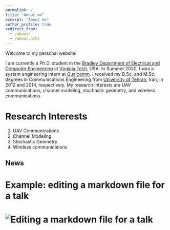 ```yaml
---
permalink: /
title: "About me"
excerpt: "About me"
author_profile: true
redirect_from: 
  - /about/
  - /about.html
---
```


Welcome to my personal website!

I am currently a Ph.D. student in the [Bradley Department of Electrical and Computer Engineering](https://ece.vt.edu) at [Virginia Tech](https://vt.edu), USA. In Summer 2020, I was a system engineering intern at [Qualcomm](https://www.qualcomm.com). I received my B.Sc. and M.Sc. degrees in Communications Engineering from [University of Tehran](https://ut.ac.ir/en), Iran, in 2012 and 2014, respectively. My research interests are UAV communications, channel modeling, stochastic geometry, and wireless communications. 

Research Interests
======
1. UAV Communications
2. Channel Modeling
3. Stochastic Geometry
4. Wireless communications


News
------

# Example: editing a markdown file for a talk
# ![Editing a markdown file for a talk](/images/editing-talk.png)
